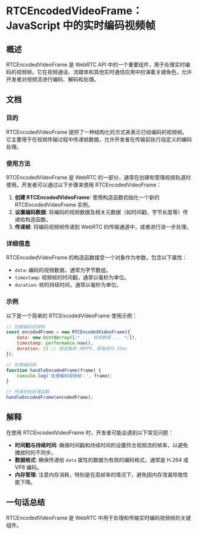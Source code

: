 <!--
Meta Description: # RTCEncodedVideoFrame：JavaScript 中的实时编码视频帧 ## 概述 RTCEncodedVideoFrame 是 WebRTC API 中的一个重要组件，用于处理实时编码的视频帧。它在视频通话、流媒体和其他实时通信应用中扮演着关键角色，允许开发者对视频流进行编码、解码...
Meta Keywords: rtcencodedvideoframe, webrtc, data, javascript, timestamp
-->

# RTCEncodedVideoFrame：JavaScript 中的实时编码视频帧

## 概述
RTCEncodedVideoFrame 是 WebRTC API 中的一个重要组件，用于处理实时编码的视频帧。它在视频通话、流媒体和其他实时通信应用中扮演着关键角色，允许开发者对视频流进行编码、解码和处理。

## 文档
### 目的
RTCEncodedVideoFrame 提供了一种结构化的方式来表示已经编码的视频帧。它主要用于在视频传输过程中传递帧数据，允许开发者在传输前执行自定义的编码处理。

### 使用方法
RTCEncodedVideoFrame 是 WebRTC 的一部分，通常在创建和管理视频轨道时使用。开发者可以通过以下步骤来使用 RTCEncodedVideoFrame：

1. **创建 RTCEncodedVideoFrame**: 使用构造函数初始化一个新的 RTCEncodedVideoFrame 实例。
2. **设置编码数据**: 将编码的视频数据及相关元数据（如时间戳、字节长度等）传递给构造函数。
3. **传递帧**: 将编码视频帧传递到 WebRTC 的传输通道中，或者进行进一步处理。

### 详细信息
RTCEncodedVideoFrame 的构造函数接受一个对象作为参数，包含以下属性：
- `data`: 编码的视频数据，通常为字节数组。
- `timestamp`: 视频帧的时间戳，通常以毫秒为单位。
- `duration`: 帧的持续时间，通常以毫秒为单位。

### 示例
以下是一个简单的 RTCEncodedVideoFrame 使用示例：

```javascript
// 创建编码视频帧
const encodedFrame = new RTCEncodedVideoFrame({
    data: new Uint8Array([/* ... 视频数据 ... */]),
    timestamp: performance.now(),
    duration: 33 // 假设每帧 30FPS，即每帧约 33ms
});

// 处理编码帧
function handleEncodedFrame(frame) {
    console.log('处理编码视频帧：', frame);
}

// 传递帧到处理函数
handleEncodedFrame(encodedFrame);
```

## 解释
在使用 RTCEncodedVideoFrame 时，开发者可能会遇到以下常见问题：
- **时间戳与持续时间**: 确保时间戳和持续时间的设置符合视频流的帧率，以避免播放时的不同步。
- **数据格式**: 确保传递给 `data` 属性的数据为有效的编码格式，通常是 H.264 或 VP8 编码。
- **内存管理**: 注意内存消耗，特别是在高帧率的情况下，避免因内存泄漏导致性能下降。

## 一句话总结
RTCEncodedVideoFrame 是 WebRTC 中用于处理和传输实时编码视频帧的关键组件。